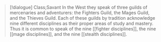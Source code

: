 >[!dialogue] Class;Savant
>In the West they speak of three guilds of mercenaries and adventurers: the Fighters Guild, the Mages Guild, and the Thieves Guild. Each of these guilds by tradition acknowledge nine different disciplines as their proper areas of study and mastery. Thus it is common to speak of the nine [[fighter disciplines]], the nine [[mage disciplines]], and the nine [[stealth disciplines]].